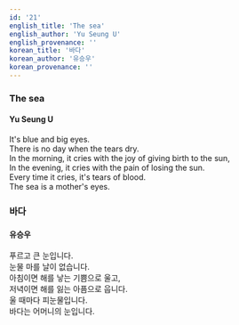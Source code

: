```yaml
---
id: '21'
english_title: 'The sea'
english_author: 'Yu Seung U'
english_provenance: ''
korean_title: '바다'
korean_author: '유승우'
korean_provenance: ''
---
```


### The sea

#### Yu Seung U

It's blue and big eyes.\
There is no day when the tears dry.\
In the morning, it cries with the joy of giving birth to the sun,\
In the evening, it cries with the pain of losing the sun.\
Every time it cries, it's tears of blood.\
The sea is a mother's eyes.

### 바다
#### 유승우

푸르고 큰 눈입니다.\
눈물 마를 날이 없습니다.\
아침이면 해를 낳는 기쁨으로 울고,\
저녁이면 해를 잃는 아픔으로 웁니다.\
울 때마다 피눈물입니다.\
바다는 어머니의 눈입니다.
